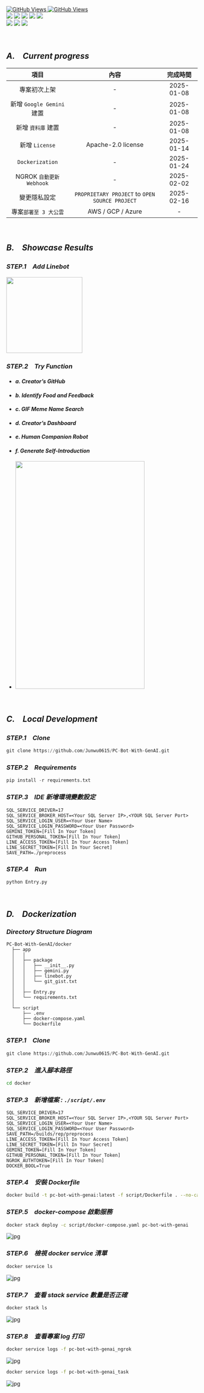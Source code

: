 <a href='https://github.com/Junwu0615/PC-Bot-With-GenAI'><img alt='GitHub Views' src='https://views.whatilearened.today/views/github/Junwu0615/PC-Bot-With-GenAI.svg'> 
<a href='https://github.com/Junwu0615/PC-Bot-With-GenAI'><img alt='GitHub Views' src='https://img.shields.io/badge/dynamic/json?color=success&label=Clone&query=count_total&url=https://gist.githubusercontent.com/Junwu0615/8c304a23bb8dad13ba9658dbaa3f806c/raw/PC-Bot-With-GenAI_clone.json&logo=github](https://github.com/Junwu0615/PC-Bot-With-GenAI'> <br>
[![](https://img.shields.io/badge/Project-GenAI_API-blue.svg?style=plastic)](https://github.com/Junwu0615/PC-Bot-With-GenAI) 
[![](https://img.shields.io/badge/Project-Docker-blue.svg?style=plastic)](https://github.com/Junwu0615/PC-Bot-With-GenAI) 
[![](https://img.shields.io/badge/Platform-Linebot-blue.svg?style=plastic)](https://developers.line.biz/zh-hant/) 
[![](https://img.shields.io/badge/Platform-Ngrok-blue.svg?style=plastic)](https://ngrok.com/)
[![](https://img.shields.io/badge/Language-Python_3.12.0-blue.svg?style=plastic)](https://www.python.org/) <br>
[![](https://img.shields.io/badge/Package-Google_Generativeai_0.8.3-green.svg?style=plastic)](https://pypi.org/project/requests/) 
[![](https://img.shields.io/badge/Package-Flask_3.0.0-green.svg?style=plastic)](https://pypi.org/project/Flask/) 
[![](https://img.shields.io/badge/Package-LineBot_SDK_3.5.1-green.svg?style=plastic)](https://pypi.org/project/line-bot-sdk/) 

<br>

## *A.　Current progress*
| 項目 | 內容 | 完成時間 |
| :--: | :--: | :--:|
| 專案初次上架 | - | 2025-01-08 |
| 新增 `Google Gemini` 建置 | - | 2025-01-08 |
| 新增 `資料庫` 建置 | - | 2025-01-08 |
| 新增 `License` | Apache-2.0 license | 2025-01-14 |
| `Dockerization` | - | 2025-01-24 |
| NGROK `自動更新 Webhook` | - | 2025-02-02 |
| 變更隱私設定 | `PROPRIETARY PROJECT` to `OPEN SOURCE PROJECT` | 2025-02-16 |
| 專案`部署至 3 大公雲` | AWS / GCP / Azure | - |

<br>

## *B.　Showcase Results*
### *STEP.1　Add Linebot*
<img width='200' height='200' src="https://github.com/Junwu0615/PC-Bot-With-GenAI/blob/main/sample/linebot_00.jpg"/>

### *STEP.2　Try Function*
- #### *a. Creator’s GitHub*
- #### *b. Identify Food and Feedback*
- #### *c. GIF Meme Name Search*
- #### *d. Creator’s Dashboard*
- #### *e. Human Companion Robot*
- #### *f. Generate Self-Introduction*
- <img width='340' height='600' src="https://github.com/Junwu0615/PC-Bot-With-GenAI/blob/main/sample/linebot_01.jpg"/>

<br>

## *C.　Local Development*
### *STEP.1　Clone*
```py
git clone https://github.com/Junwu0615/PC-Bot-With-GenAI.git
```

### *STEP.2　Requirements*
```py
pip install -r requirements.txt
```

### *STEP.3　IDE 新增環境變數設定*
```commandline
SQL_SERVICE_DRIVER=17
SQL_SERVICE_BROKER_HOST=<Your SQL Server IP>,<YOUR SQL Server Port>
SQL_SERVICE_LOGIN_USER=<Your User Name>
SQL_SERVICE_LOGIN_PASSWORD=<Your User Password>
GEMINI_TOKEN=[Fill In Your Token]
GITHUB_PERSONAL_TOKEN=[Fill In Your Token]
LINE_ACCESS_TOKEN=[Fill In Your Access Token]
LINE_SECRET_TOKEN=[Fill In Your Secret]
SAVE_PATH=./preprocess
```

### *STEP.4　Run*
```py
python Entry.py
```

<br>

## *D.　Dockerization*

### *Directory Structure Diagram*
```commandline
PC-Bot-With-GenAI/docker
  ├── app
  │   │
  │   ├── package
  │   │   ├── __init__.py
  │   │   ├── gemini.py
  │   │   ├── linebot.py
  │   │   └── git_gist.txt
  │   │
  │   ├── Entry.py
  │   └── requirements.txt
  │
  └── script
      ├── .env
      ├── docker-compose.yaml
      └── Dockerfile
```

### *STEP.1　Clone*
```python
git clone https://github.com/Junwu0615/PC-Bot-With-GenAI.git
```

### *STEP.2　進入腳本路徑*
```bash
cd docker
```

### *STEP.3　新增檔案 : `./script/.env`*
```commandline
SQL_SERVICE_DRIVER=17
SQL_SERVICE_BROKER_HOST=<Your SQL Server IP>,<YOUR SQL Server Port>
SQL_SERVICE_LOGIN_USER=<Your User Name>
SQL_SERVICE_LOGIN_PASSWORD=<Your User Password>
SAVE_PATH=/builds/rep/preprocess
LINE_ACCESS_TOKEN=[Fill In Your Access Token]
LINE_SECRET_TOKEN=[Fill In Your Secret]
GEMINI_TOKEN=[Fill In Your Token]
GITHUB_PERSONAL_TOKEN=[Fill In Your Token]
NGROK_AUTHTOKEN=[Fill In Your Token]
DOCKER_BOOL=True
```

### *STEP.4　安裝 Dockerfile*
```bash
docker build -t pc-bot-with-genai:latest -f script/Dockerfile . --no-cache
```

### *STEP.5　docker-compose 啟動服務*
```bash
docker stack deploy -c script/docker-compose.yaml pc-bot-with-genai
```
![jpg](/sample/docker_00.jpg)

### *STEP.6　檢視 docker service 清單*
```bash
docker service ls
```
![jpg](/sample/docker_01.jpg)

### *STEP.7　查看 stack service 數量是否正確*
```bash
docker stack ls
```
![jpg](/sample/docker_02.jpg)

### *STEP.8　查看專案 log 打印*
```bash
docker service logs -f pc-bot-with-genai_ngrok
```
![jpg](/sample/docker_03.jpg)
```bash
docker service logs -f pc-bot-with-genai_task
```
![jpg](/sample/docker_04.jpg)